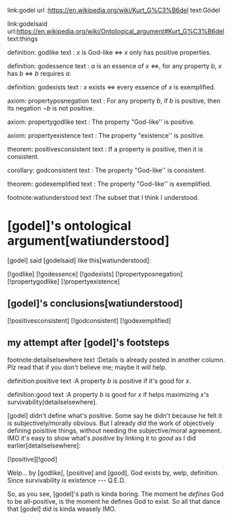 link:godel
url :https://en.wikipedia.org/wiki/Kurt_G%C3%B6del
text:Gödel

link:godelsaid
url:https://en.wikipedia.org/wiki/Ontological_argument#Kurt_G%C3%B6del
text:things

definition: godlike
text      : $x$ is God-like $\iff$ $x$ only has positive properties.

definition: godessence
text      : $a$ is an essence of $x$ $\iff$, for any property $b$, $x$ has $b$
            $\iff$ $b$ requires $a$.

definition: godexists
text      : $x$ exists $\iff$ every essence of $x$ is exemplified.

axiom: propertyposnegation
text : For any property $b$, if $b$ is positive, then its negation $\lnot b$ is
       not positive.

axiom: propertygodlike
text : The property "God-like'' is positive.

axiom: propertyexistence
text : The property "existence'' is positive.

theorem: positivesconsistent
text   : If a property is positive, then it is consistent.

corollary: godconsistent
text     : The property "God-like'' is consistent.

theorem: godexemplified
text   : The property "God-like'' is exemplified.

footnote:watiunderstood
text    :The subset that I think I understood.

# [godel]'s ontological argument[watiunderstood]

[godel] said [godelsaid] like this[watiunderstood]:

[!godlike]
[!godessence]
[!godexists]
[!propertyposnegation]
[!propertygodlike]
[!propertyexistence]

## [godel]'s conclusions[watiunderstood]

[!positivesconsistent]
[!godconsistent]
[!godexemplified]

## my attempt after [godel]'s footsteps

footnote:detailselsewhere
text    :Details is already posted in another column.  Plz read that if you
         don't believe me; maybe it will help.

definition:positive
text      :A property $b$ is positive if it's good for $x$.

definition:good
text      :A property $b$ is good for $x$ if helps maximizing $x$'s
           survivability[detailselsewhere].

[godel] didn't define what's positive.  Some say he didn't because he felt it
is subjectively/morally obvious.  But I already did the work of objectively
defining poisitive things, without needing the subjective/moral agreement.  IMO
it's easy to show what's _positive_ by linking it to _good_ as I did
earlier[detailselsewhere]:

[!positive][!good]

Welp... by [godlike], [positive] and [good], God exists by, welp, definition.
Since survivability _is_ existence ---  Q.E.D.

So, as you see, [godel]'s path is kinda boring.  The moment he _defines_ God to
be all-positive, is the moment he defines God to exist.  So all that dance that
[godel] did is kinda weasely IMO.
